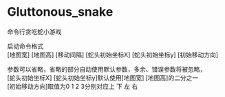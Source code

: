 # Gluttonous_snake
命令行贪吃蛇小游戏</br>

启动命令格式</br>
\[地图宽] \[地图高] \[移动间隔] \[蛇头初始坐标X] \[蛇头初始坐标y] \[初始移动方向]</br>

参数可以省略，省略的部分自动使用默认参数，多余、错误参数将被忽略，</br>
\[蛇头初始坐标X] \[蛇头初始坐标y]默认使用\[地图宽] \[地图高]的二分之一</br>
\[初始移动方向]取值为0 1 2 3分别对应上 下 左 右</br>

